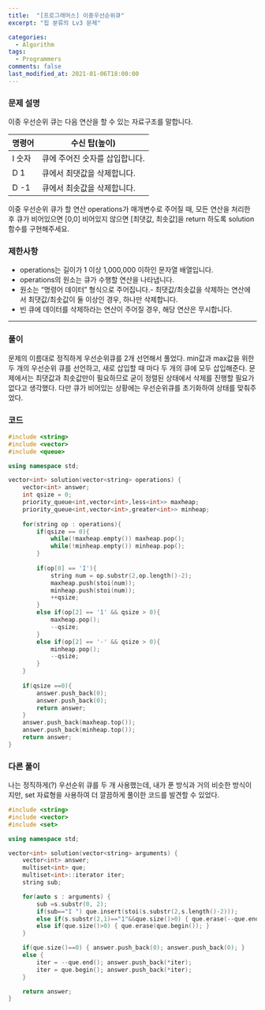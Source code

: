 ```yaml
---
title:  "[프로그래머스] 이중우선순위큐"
excerpt: "힙 분류의 Lv3 문제"

categories:
  - Algorithm
tags:
  - Programmers
comments: false
last_modified_at: 2021-01-06T18:00:00
---
```

### 문제 설명
이중 우선순위 큐는 다음 연산을 할 수 있는 자료구조를 말합니다.

|명령어	|수신 탑(높이)|
|---|---|
|I 숫자|	큐에 주어진 숫자를 삽입합니다.|
|D 1|	큐에서 최댓값을 삭제합니다.|
|D -1|	큐에서 최솟값을 삭제합니다.|

이중 우선순위 큐가 할 연산 operations가 매개변수로 주어질 때, 모든 연산을 처리한 후 큐가 비어있으면 [0,0] 비어있지 않으면 [최댓값, 최솟값]을 return 하도록 solution 함수를 구현해주세요.

### 제한사항
- operations는 길이가 1 이상 1,000,000 이하인 문자열 배열입니다.
- operations의 원소는 큐가 수행할 연산을 나타냅니다.
- 원소는 “명령어 데이터” 형식으로 주어집니다.- 최댓값/최솟값을 삭제하는 연산에서 최댓값/최솟값이 둘 이상인 경우, 하나만 삭제합니다.
- 빈 큐에 데이터를 삭제하라는 연산이 주어질 경우, 해당 연산은 무시합니다.


---
### 풀이
문제의 이름대로 정직하게 우선순위큐를 2개 선언해서 풀었다. min값과 max값을 위한 두 개의 우선순위 큐를 선언하고, 새로 삽입할 때 마다 두 개의 큐에 모두 삽입해준다. 문제에서는 최댓값과 최솟값만이 필요하므로 굳이 정렬된 상태에서 삭제를 진행할 필요가 없다고 생각했다. 다만 큐가 비어있는 상황에는 우선순위큐를 초기화하여 상태를 맞춰주었다.

### 코드
```c++
#include <string>
#include <vector>
#include <queue>

using namespace std;

vector<int> solution(vector<string> operations) {
    vector<int> answer;
    int qsize = 0;
    priority_queue<int,vector<int>,less<int>> maxheap;
    priority_queue<int,vector<int>,greater<int>> minheap;
    
    for(string op : operations){
        if(qsize == 0){
            while(!maxheap.empty()) maxheap.pop();
            while(!minheap.empty()) minheap.pop();
        }
        
        if(op[0] == 'I'){
            string num = op.substr(2,op.length()-2);
            maxheap.push(stoi(num));
            minheap.push(stoi(num));
            ++qsize;
        }
        else if(op[2] == '1' && qsize > 0){
            maxheap.pop();
            --qsize;
        }
        else if(op[2] == '-' && qsize > 0){
            minheap.pop();
            --qsize;
        }
    }
    
    if(qsize ==0){
        answer.push_back(0);
        answer.push_back(0);
        return answer;
    }
    answer.push_back(maxheap.top());
    answer.push_back(minheap.top());
    return answer;
}
```

### 다른 풀이
나는 정직하게(?) 우선순위 큐를 두 개 사용했는데, 내가 푼 방식과 거의 비슷한 방식이지만, set 자료형을 사용하여 더 깔끔하게 풀이한 코드를 발견할 수 있었다.
```c++
#include <string>
#include <vector>
#include <set>

using namespace std;

vector<int> solution(vector<string> arguments) {
    vector<int> answer;
    multiset<int> que;
    multiset<int>::iterator iter;
    string sub;

    for(auto s : arguments) {
        sub =s.substr(0, 2);
        if(sub=="I ") que.insert(stoi(s.substr(2,s.length()-2))); 
        else if(s.substr(2,1)=="1"&&que.size()>0) { que.erase(--que.end()); }
        else if(que.size()>0) { que.erase(que.begin()); }
    }

    if(que.size()==0) { answer.push_back(0); answer.push_back(0); }
    else { 
        iter = --que.end(); answer.push_back(*iter); 
        iter = que.begin(); answer.push_back(*iter);
    }

    return answer;
}
```